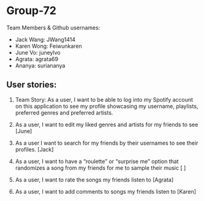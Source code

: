 # Group-72
Team Members & Github usernames:
- Jack Wang: JWang1414
- Karen Wong: Feiwunkaren
- June Vo: juneylvo
- Agrata: agrata69
- Ananya: suriananya

## User stories:
1. Team Story: As a user, I want to be able to log into my Spotify account on this application to see my profile showcasing my username, playlists, preferred genres and preferred artists.

2. As a user, I want to edit my liked genres and artists for my friends to see [June]

3. As a user I want to search for my friends by their usernames to see their profiles. [Jack]

4. As a user, I want to have a “roulette” or “surprise me” option that randomizes a song from my friends for me to sample their music [ ]

5. As a user, I want to rate the songs my friends listen to [Agrata]

6. As a user, I want to add comments to songs my friends listen to [Karen]
